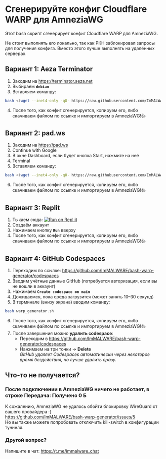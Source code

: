 # Сгенерируйте конфиг Cloudflare WARP для AmneziaWG
Этот bash скрипт сгенерирует конфиг Cloudflare WARP для AmneziaWG.

Не стоит выполнять его локально, так как РКН заблокировал запросы для получения конфига. Вместо этого лучше выполнять на удалённых серверах.

## Вариант 1: Aeza Terminator
1. Заходим на https://terminator.aeza.net
2. Выбираем **`debian`**
3. Вставляем команду:
```bash
bash <(wget --inet4-only -qO- https://raw.githubusercontent.com/ImMALWARE/bash-warp-generator/main/warp_generator.sh)
```
4. После того, как конфиг сгенерируется, копируем его, либо скачиваем файлом по ссылке и импортируем в AmneziaWG!👍

## Вариант 2: pad.ws
1. Заходим на https://pad.ws
2. Continue with Google
3. В окне Dashboard, если будет кнопка Start, нажмите на неё
4. Terminal
5. Вставляем команду:
```bash
bash <(wget --inet4-only -qO- https://raw.githubusercontent.com/ImMALWARE/bash-warp-generator/main/warp_generator.sh)
```
6. После того, как конфиг сгенерируется, копируем его, либо скачиваем файлом по ссылке и импортируем в AmneziaWG!👍

## Вариант 3: Replit
1. Тыкаем сюда: [![Run on Repl.it](https://repl.it/badge/github/replit/upm)](https://replit.com/new/github/ImMALWARE/bash-warp-generator)
2. Создаём аккаунт
3. Нажимаем кнопку **`Run`** вверху
4. После того, как конфиг сгенерируется, копируем его, либо скачиваем файлом по ссылке и импортируем в AmneziaWG!👍

## Вариант 4: GitHub Codespaces
1. Переходим по ссылке: https://github.com/ImMALWARE/bash-warp-generator/codespaces
2. Вводим учётные данные GitHub (потребуется авторизация, если вы не вошли в аккаунт)
3. Нажимаем **`Create codespace on main`**
4. Дожидаемся, пока среда загрузится (может занять 10–30 секунд)
5. В терминале (внизу экрана) вводим команду:
```bash
bash warp_generator.sh
```
6. После того, как конфиг сгенерируется, копируем его, либо скачиваем файлом по ссылке и импортируем в AmneziaWG!👍
7. После завершения можно **удалить codespace**:  
   - Переходим в https://github.com/ImMALWARE/bash-warp-generator/codespaces
   - Нажимаем на три точки → **Delete**  
   *GitHub удаляет Codespaces автоматически через некоторое время бездействия, но лучше удалить сразу.*

## Что-то не получается?
### После подключении в AmneziaWG ничего не работает, в строке **Передача**: Получено 0 Б
К сожалению, AmneziaWG не удалось обойти блокировку WireGuard от вашего провайдера :( \
https://github.com/ImMALWARE/bash-warp-generator/issues/5 \
Но вы также можете попробовать отключить kill-switch в конфигурации туннеля.

### Другой вопрос?
Напишите в чат: https://t.me/immalware_chat
